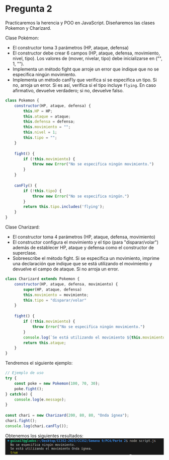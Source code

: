 # Pregunta 2

Practicaremos la herencia y POO en JavaScript. Diseñaremos las clases Pokemon y Charizard.

Clase Pokémon:
- El constructor toma 3 parámetros (HP, ataque, defensa)
- El constructor debe crear 6 campos (HP, ataque, defensa, movimiento, nivel, tipo). Los valores de (mover, nivelar, tipo) debe inicializarse en ("", 1, "").
- Implementa un método fight que arroje un error que indique que no se especifica ningún
movimiento.
- Implementa un método canFly que verifica si se especifica un tipo. Si no, arroja un error. Si es así, verifica si el tipo incluye `flying`. En caso afirmativo, devuelve verdadero; si no, devuelve falso.

```js
class Pokemon {
    constructor(HP, ataque, defensa) {
        this.HP = HP;
        this.ataque = ataque;
        this.defensa = defensa;
        this.movimiento = "";
        this.nivel = 1;
        this.tipo = "";
    }

    fight() {
        if (!this.movimiento) {
            throw new Error("No se especifica ningún movimiento.")
        }
    }

    canFly() {
        if (!this.tipo) {
            throw new Error("No se especifica ningún.")
        }
        return this.tipo.includes('flying');
    }
}
```

Clase Charizard:
- El constructor toma 4 parámetros (HP, ataque, defensa, movimiento)
- El constructor configura el movimiento y el tipo (para "disparar/volar") además de establecer HP, ataque y defensa como el constructor de superclase.
- Sobreescribe el método fight. Si se especifica un movimiento, imprime una declaración que indique que se está utilizando el movimiento y devuelve el campo de ataque. Si no arroja un error.

```js
class Charizard extends Pokemon {
    constructor(HP, ataque, defensa, movimiento) {
        super(HP, ataque, defensa)
        this.movimiento = movimiento;
        this.tipo = "disparar/volar"
    }

    fight() {
        if (!this.movimiento) {
            throw Error("No se especifica ningún movimiento.")
        }
        console.log(`Se está utilizando el movimiento ${this.movimiento}.`)
        return this.ataque;
    }
}
```

Tendremos el siguiente ejemplo:
```js
// Ejemplo de uso
try {
    const poke = new Pokemon(100, 70, 30);
    poke.fight();
} catch(e) {
    console.log(e.message);
}

const chari = new Charizard(200, 80, 80, "Onda ígnea");
chari.fight();
console.log(chari.canFly());
```

Obtenemos los siguientes resultados:
![Alt text](img/image.png)